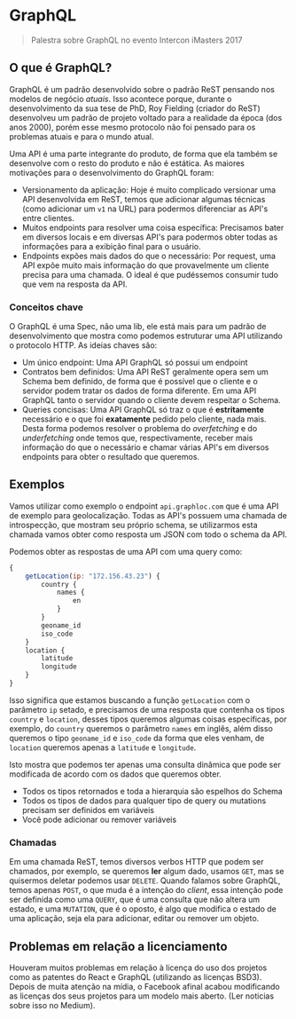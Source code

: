 # GraphQL

> Palestra sobre GraphQL no evento Intercon iMasters 2017

## O que é GraphQL?

GraphQL é um padrão desenvolvido sobre o padrão ReST pensando nos modelos de negócio _atuais_. Isso acontece porque, durante o desenvolvimento da sua
tese de PhD, Roy Fielding (criador do ReST) desenvolveu um padrão de projeto voltado para a realidade da época (dos anos 2000), porém esse mesmo
protocolo não foi pensado para os problemas atuais e para o mundo atual.

Uma API é uma parte integrante do produto, de forma que ela também se desenvolve com o resto do produto e não é estática. As maiores motivações para o
desenvolvimento do GraphQL foram:

- Versionamento da aplicação: Hoje é muito complicado versionar uma API desenvolvida em ReST, temos que adicionar algumas técnicas (como adicionar um
  `v1` na URL) para podermos diferenciar as API's entre clientes.
- Muitos endpoints para resolver uma coisa específica: Precisamos bater em diversos locais e em diversas API's para podermos obter todas as
  informações para a exibição final para o usuário.
- Endpoints expões mais dados do que o necessário: Por request, uma API expõe muito mais informação do que provavelmente um cliente precisa para uma
  chamada. O ideal é que pudéssemos consumir tudo que vem na resposta da API.

### Conceitos chave

O GraphQL é uma Spec, não uma lib, ele está mais para um padrão de desenvolvimento que mostra como podemos estruturar uma API utilizando o protocolo
HTTP. As ideias chaves são:

- Um único endpoint: Uma API GraphQL só possui um endpoint
- Contratos bem definidos: Uma API ReST geralmente opera sem um Schema bem definido, de forma que é possível que o cliente e o servidor podem tratar
  os dados de forma diferente. Em uma API GraphQL tanto o servidor quando o cliente devem respeitar o Schema.
- Queries concisas: Uma API GraphQL só traz o que é __estritamente__ necessário e o que foi __exatamente__ pedido pelo cliente, nada mais. Desta forma
  podemos resolver o problema do _overfetching_ e do _underfetching_ onde temos que, respectivamente, receber mais informação do que o necessário e
  chamar várias API's em diversos endpoints para obter o resultado que queremos.

## Exemplos

Vamos utilizar como exemplo o endpoint `api.graphloc.com` que é uma API de exemplo para geolocalização. Todas as API's possuem uma chamada de
introspecção, que mostram seu próprio schema, se utilizarmos esta chamada vamos obter como resposta um JSON com todo o schema da API.

Podemos obter as respostas de uma API com uma query como:

```js
{
    getLocation(ip: "172.156.43.23") {
        country {
            names {
                en
            }
        }
        geoname_id
        iso_code
    }
    location {
        latitude
        longitude
    }
}
```

Isso significa que estamos buscando a função `getLocation` com o parâmetro `ip` setado, e precisamos de uma resposta que contenha os tipos `country` e
`location`, desses tipos queremos algumas coisas específicas, por exemplo, do `country` queremos o parâmetro `names` em inglês, além disso queremos o
tipo `geoname_id` e `iso_code` da forma que eles venham, de `location` queremos apenas a `latitude` e `longitude`.

Isto mostra que podemos ter apenas uma consulta dinâmica que pode ser modificada de acordo com os dados que queremos obter.

- Todos os tipos retornados e toda a hierarquia são espelhos do Schema
- Todos os tipos de dados para qualquer tipo de query ou mutations precisam ser definidos em variáveis
- Você pode adicionar ou remover variáveis

### Chamadas

Em uma chamada ReST, temos diversos verbos HTTP que podem ser chamados, por exemplo, se queremos __ler__ algum dado, usamos `GET`, mas se quisermos
deletar podemos usar `DELETE`. Quando falamos sobre GraphQL, temos apenas `POST`, o que muda é a intenção do _client_, essa intenção pode ser definida
como uma `QUERY`, que é uma consulta que não altera um estado, e uma `MUTATION`, que é o oposto, é algo que modifica o estado de uma aplicação, seja
ela para adicionar, editar ou remover um objeto.

## Problemas em relação a licenciamento

Houveram muitos problemas em relação à licença do uso dos projetos como as patentes do React e GraphQL (utilizando as licenças BSD3). Depois de muita
atenção na mídia, o Facebook afinal acabou modificando as licenças dos seus projetos para um modelo mais aberto. (Ler noticias sobre isso no Medium).

